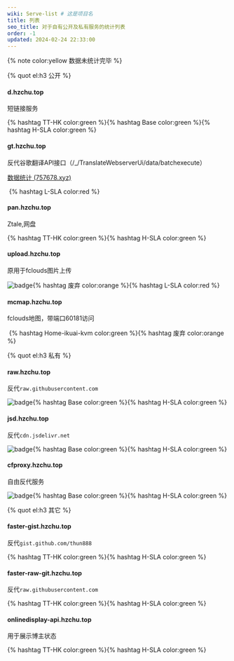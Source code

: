 ```yaml
---
wiki: Serve-list # 这是项目名
title: 列表
seo_title: 对于自有公开及私有服务的统计列表
order: -1
updated: 2024-02-24 22:33:00
---
```


{% note color:yellow 数据未统计完毕 %}

{% quot el:h3 公开 %}

#### d.hzchu.top

短链接服务

{% hashtag TT-HK color:green %}{% hashtag Base color:green %}{% hashtag H-SLA color:green %}

#### gt.hzchu.top

反代谷歌翻译API接口（/_/TranslateWebserverUi/data/batchexecute）

[数据统计 (757678.xyz)](https://gt-stats.757678.xyz/)

​	{% hashtag L-SLA color:red %}

#### pan.hzchu.top

Ztale,网盘

{% hashtag TT-HK color:green %}{% hashtag H-SLA color:green %}

#### upload.hzchu.top

原用于fclouds图片上传

<img style="display: inline-block;" src="https://img.shields.io/badge/Vercel-Vercel?logo=Vercel&color=000000" alt="badge">{% hashtag 废弃 color:orange %}{% hashtag L-SLA color:red %}

#### mcmap.hzchu.top

fclouds地图，带端口60181访问

​	{% hashtag Home-ikuai-kvm color:green %}{% hashtag 废弃 color:orange %}

{% quot el:h3 私有 %}

#### raw.hzchu.top

反代`raw.githubusercontent.com`

<img style="display: inline-block;" src="https://img.shields.io/badge/Vercel-Vercel?logo=Vercel&color=000000" alt="badge">{% hashtag Base color:green %}{% hashtag H-SLA color:green %}

#### jsd.hzchu.top

反代`cdn.jsdelivr.net`

<img style="display: inline-block;" src="https://img.shields.io/badge/Vercel-Vercel?logo=Vercel&color=000000" alt="badge">{% hashtag Base color:green %}{% hashtag H-SLA color:green %}

#### cfproxy.hzchu.top

自由反代服务

<img style="display: inline-block;" src="https://img.shields.io/badge/Cloudflare-Cloudflare?logo=Cloudflare&color=000000" alt="badge">{% hashtag Base color:green %}{% hashtag H-SLA color:green %}

{% quot el:h3 其它 %}

#### faster-gist.hzchu.top

反代`gist.github.com/thun888`

{% hashtag TT-HK color:green %}{% hashtag H-SLA color:green %}

#### faster-raw-git.hzchu.top

反代`raw.githubusercontent.com`

{% hashtag TT-HK color:green %}{% hashtag H-SLA color:green %}

#### onlinedisplay-api.hzchu.top

用于展示博主状态

{% hashtag TT-HK color:green %}{% hashtag H-SLA color:green %}
